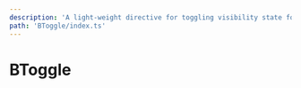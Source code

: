 ```yaml
---
description: 'A light-weight directive for toggling visibility state for collapses and sidebars by ID. It automatically handles the accessibility attributes on the trigger element'
path: 'BToggle/index.ts'
---
```


# BToggle

<PageHeader base="githubDirectivesDirectory" />

